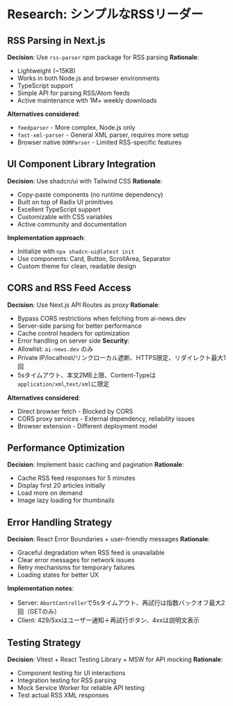 # Research: シンプルなRSSリーダー

## RSS Parsing in Next.js

**Decision**: Use `rss-parser` npm package for RSS parsing
**Rationale**: 
- Lightweight (~15KB)
- Works in both Node.js and browser environments
- TypeScript support
- Simple API for parsing RSS/Atom feeds
- Active maintenance with 1M+ weekly downloads

**Alternatives considered**:
- `feedparser` - More complex, Node.js only
- `fast-xml-parser` - General XML parser, requires more setup
- Browser native `DOMParser` - Limited RSS-specific features

## UI Component Library Integration

**Decision**: Use shadcn/ui with Tailwind CSS
**Rationale**:
- Copy-paste components (no runtime dependency)
- Built on top of Radix UI primitives
- Excellent TypeScript support
- Customizable with CSS variables
- Active community and documentation

**Implementation approach**:
- Initialize with `npx shadcn-ui@latest init`
- Use components: Card, Button, ScrollArea, Separator
- Custom theme for clean, readable design

## CORS and RSS Feed Access

**Decision**: Use Next.js API Routes as proxy
**Rationale**:
- Bypass CORS restrictions when fetching from ai-news.dev
- Server-side parsing for better performance
- Cache control headers for optimization
- Error handling on server side
**Security**:
- Allowlist: `ai-news.dev` のみ
- Private IP/localhost/リンクローカル遮断、HTTPS限定、リダイレクト最大1回
- 5sタイムアウト、本文2MB上限、Content-Typeは`application/xml`,`text/xml`に限定

**Alternatives considered**:
- Direct browser fetch - Blocked by CORS
- CORS proxy services - External dependency, reliability issues
- Browser extension - Different deployment model

## Performance Optimization

**Decision**: Implement basic caching and pagination
**Rationale**:
- Cache RSS feed responses for 5 minutes
- Display first 20 articles initially
- Load more on demand
- Image lazy loading for thumbnails

## Error Handling Strategy

**Decision**: React Error Boundaries + user-friendly messages
**Rationale**:
- Graceful degradation when RSS feed is unavailable
- Clear error messages for network issues
- Retry mechanisms for temporary failures
- Loading states for better UX

**Implementation notes**:
- Server: `AbortController`で5sタイムアウト、再試行は指数バックオフ最大2回（GETのみ）
- Client: 429/5xxはユーザー通知＋再試行ボタン、4xxは説明文表示

## Testing Strategy

**Decision**: Vitest + React Testing Library + MSW for API mocking
**Rationale**:
- Component testing for UI interactions
- Integration testing for RSS parsing
- Mock Service Worker for reliable API testing
- Test actual RSS XML responses